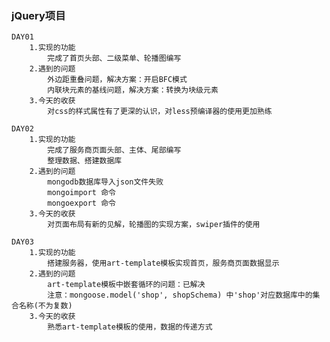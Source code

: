 
### jQuery项目
    DAY01
        1.实现的功能
            完成了首页头部、二级菜单、轮播图编写
        2.遇到的问题
            外边距重叠问题，解决方案：开启BFC模式
            内联块元素的基线问题，解决方案：转换为块级元素
        3.今天的收获
            对css的样式属性有了更深的认识，对less预编译器的使用更加熟练
    
    DAY02
        1.实现的功能
            完成了服务商页面头部、主体、尾部编写
            整理数据、搭建数据库
        2.遇到的问题
            mongodb数据库导入json文件失败
            mongoimport 命令
            mongoexport 命令
        3.今天的收获
            对页面布局有新的见解，轮播图的实现方案，swiper插件的使用
            
    DAY03
        1.实现的功能
            搭建服务器，使用art-template模板实现首页，服务商页面数据显示
        2.遇到的问题
            art-template模板中嵌套循环的问题：已解决
            注意：mongoose.model('shop', shopSchema) 中'shop'对应数据库中的集合名称(不为复数)
        3.今天的收获
            熟悉art-template模板的使用，数据的传递方式